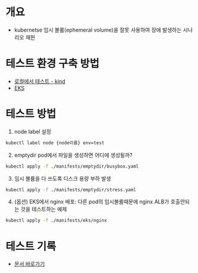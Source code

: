 # 개요
* kubernetse 임시 볼륨(ephemeral volume)을 잘못 사용하여 장애 발생하는 시나리오 재현

# 테스트 환경 구축 방법
* [로컬에서 테스트 - kind](./install_kubernetes/kind/)
* [EKS](./install_kubernetes/eks/)

# 테스트 방법

1. node label 설정

```sh
kubectl label node {node이름} env=test
```

2. emptydir pod에서 파일을 생성하면 어디에 생성될까?

```sh
kubectl apply -f ./manifests/emptydir/busybox.yaml
```

3. 임시 볼륨을 다 쓰도록 디스크 용량 부하 발생

```sh
kubectl apply -f ./manifests/emptydir/stress.yaml
```

4. (옵션) EKS에서 nginx 배포: 다른 pod의 임시볼륨때문에 nginx ALB가 호출안되는 것을 테스트하는 예제

```sh
kubectl apply -f ./manifests/eks/nginx
```


# 테스트 기록
* [문서 바로가기](./documents/)

